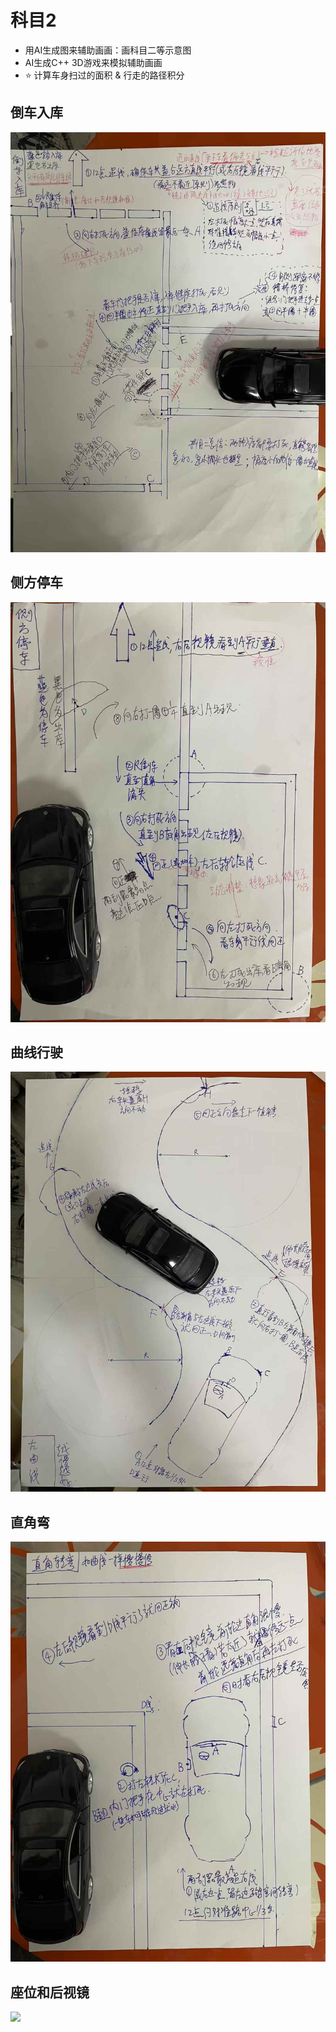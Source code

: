 # 科目2

* 用AI生成图来辅助画画：画科目二等示意图
* AI生成C++ 3D游戏来模拟辅助画画
* ⭐️ 计算车身扫过的面积 & 行走的路径积分

## 倒车入库

![](./倒车入库-具像化.png)

## 侧方停车

![](./侧方停车-具像化.png)

## 曲线行驶

![](./曲线行驶-具像化.png)

## 直角弯

![](./直角转弯-具像化.png)


## 座位和后视镜

![](./座椅和后视镜.jpg)

